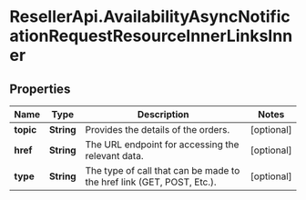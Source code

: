 # ResellerApi.AvailabilityAsyncNotificationRequestResourceInnerLinksInner

## Properties

Name | Type | Description | Notes
------------ | ------------- | ------------- | -------------
**topic** | **String** | Provides the details of the orders. | [optional] 
**href** | **String** | The URL endpoint for accessing the relevant data. | [optional] 
**type** | **String** | The type of call that can be made to the href link (GET, POST, Etc.).             | [optional] 


